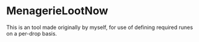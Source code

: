 # MenagerieLootNow
This is an tool made originally by myself, for use of defining required runes on a per-drop basis.
